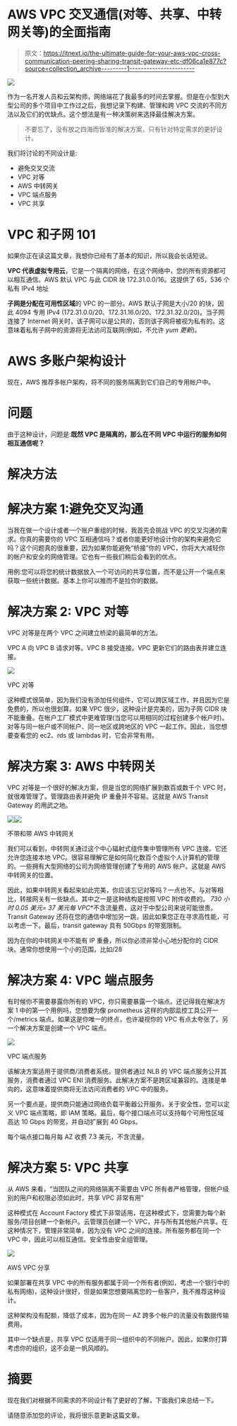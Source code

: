 # AWS VPC 交叉通信(对等、共享、中转网关等)的全面指南

> 原文：<https://itnext.io/the-ultimate-guide-for-your-aws-vpc-cross-communication-peering-sharing-transit-gateway-etc-df06ca1e877c?source=collection_archive---------1----------------------->

![](img/65253bd72f360633a33423b0fb52e35e.png)

作为一名开发人员和云架构师，网络端花了我最多的时间去掌握。但是在小型到大型公司的多个项目中工作过之后，我想记录下构建、管理和跨 VPC 交流的不同方法以及它们的优缺点。这个想法是有一种决策树来选择最佳解决方案。

> 不要忘了，没有放之四海而皆准的解决方案，只有针对特定需求的更好设计。

我们将讨论的不同设计是:

*   避免交叉交流
*   VPC 对等
*   AWS 中转网关
*   VPC 端点服务
*   VPC 共享

# VPC 和子网 101

如果你正在读这篇文章，我想你已经有了基本的知识，所以我会长话短说。

**VPC 代表虚拟专用云**，它是一个隔离的网络，在这个网络中，您的所有资源都可以相互通信。AWS 默认 VPC 与此 CIDR 块 172.31.0.0/16。这提供了 65，536 个私有 IPv4 地址

**子网是分配在可用性区域**的 VPC 的一部分。AWS 默认子网是大小/20 的块，因此 4094 专用 IPv4 (172.31.0.0/20、172.31.16.0/20、172.31.32.0/20)。当子网连接了 Internet 网关时，该子网可以是公共的，否则该子网将被视为私有的。这意味着私有子网中的资源将无法访问互联网(例如，不允许 *yum 更新*)。

# AWS 多账户架构设计

现在，AWS 推荐多帐户架构，将不同的服务隔离到它们自己的专用帐户中。

# 问题

由于这种设计，问题是:**既然 VPC 是隔离的，那么在不同 VPC 中运行的服务如何相互通信呢？**

# 解决方法

# 解决方案 1:避免交叉沟通

当我在做一个设计或者一个账户重组的时候，我首先会挑战 VPC 的交叉沟通的需求。你真的需要你的 VPC 互相通信吗？或者你能更好地设计你的架构来避免它吗？这个问题真的很重要，因为如果你能避免“桥接”你的 VPC，你将大大减轻你的帐户和安全的网络管理。它也有一些我们稍后会看到的优点。

用例:您可以将您的统计数据放入一个可访问的共享位置，而不是公开一个端点来获取一些统计数据。基本上你可以推而不是拉你的数据。

# 解决方案 2: VPC 对等

VPC 对等是在两个 VPC 之间建立桥梁的最简单的方法。

VPC A 向 VPC B 请求对等。VPC B 接受连接。VPC 更新它们的路由表并建立连接。

![](img/3b926fae591f87e2213612f19bff2379.png)

VPC 对等

这种模式很简单，因为我们没有添加任何组件，它可以跨区域工作，并且因为它是免费的，所以也很划算。如果 VPC 很少，这种设计是完美的，因为子网 CIDR 块不能重叠。在帐户工厂模式中更难管理(当您可以用相同的过程创建多个帐户时)。对等与同一帐户或不同帐户、同一地区或跨地区的 VPC 一起工作。因此，当您想要查看您的 ec2、rds 或 lambdas 时，它会非常有用。

# 解决方案 3: AWS 中转网关

VPC 对等是一个很好的解决方案，但是当您的网络扩展到数百或数千个 VPC 时，就很难管理了。管理路由表并避免 IP 重叠并不容易。这就是 AWS Transit Gateway 的用武之地。

![](img/219f4673b1996eb5965fbb8db58240c3.png)![](img/f7d05ba55c0103bd37bad581b7dd4417.png)

不带和带 AWS 中转网关

我们可以看到，中转网关通过这个中心辐射式组件集中管理所有 VPC 连接。它还允许您连接本地 VPC。很容易理解它是如何简化数百个虚拟个人计算机的管理的。一些拥有大型网络的公司为网络管理创建了专用的 AWS 帐户。这就是 AWS 中转网关的位置。

因此，如果中转网关看起来如此完美，你应该忘记对等吗？一点也不。与对等相比，转接网关有一些缺点。其中之一是这种结构是按照 VPC 附件收费的。 **730 小时* 0.05 美元= 37 美元每 VPC**不含流量费，这对于中型公司来说可能很贵。Transit Gateway 还将在您的通信中增加另一跳，因此如果您正在寻求高性能，可以考虑一下。最后，transit gateway 具有 50Gbps 的带宽限制。

因为在你的中转网关中不能有 IP 重叠，所以你必须非常小心地分配你的 CIDR 块。通常你想使用一个小的范围，比如/28

# 解决方案 4: VPC 端点服务

有时候你不需要暴露你所有的 VPC，你只需要暴露一个端点。还记得我在解决方案 1 中的第一个用例吗，您想要为像 prometheus 这样的内部监控工具公开一个/metrics 端点。如果这是你唯一的终点，也许凝视你的 VPC 有点太夸张了。另一个解决方案是创建一个 VPC 端点。

![](img/09ae9f9ac5f92d13cff6c86a77031078.png)

VPC 端点服务

该解决方案适用于提供商/消费者系统。提供者通过 NLB 的 VPC 端点服务公开其服务，消费者通过 VPC ENI 消费服务。此解决方案不是跨区域兼容的。连接是单向的，这意味着提供商将无法访问消费者的 VPC 中的服务。

另一个要点是，提供商只能通过网络负载平衡器公开服务。关于安全性，您可以定义 VPC 端点策略，即 IAM 策略。最后，每个接口端点可以支持每个可用性区域高达 10 Gbps 的带宽，并自动扩展到 40 Gbps。

每个端点接口每月每 AZ 收费 7.3 美元，不含流量。

# 解决方案 5: VPC 共享

从 AWS 来看，“当团队之间的网络隔离不需要由 VPC 所有者严格管理，但帐户级别的用户和权限必须如此时，共享 VPC 非常有用”

这种模式在 Account Factory 模式下非常适用，在这种模式下，您需要为每个新服务/项目创建一个新帐户。云管理员创建一个 VPC，并与所有其他帐户共享。在这种情况下，管理非常简单，因为没有 VPC 之间的连接。所有服务都在同一个 VPC 中，因此可以相互通信。安全性由安全组管理。

![](img/280b4d24caaaa3450af4e1bb1fd9d891.png)

AWS VPC 分享

如果部署在共享 VPC 中的所有服务都属于同一个所有者(例如，考虑一个银行中的私有网络)，这种设计很好，但是如果您想要隔离您的一些客户，我不推荐这种设计。

这种架构没有配额，降低了成本，因为在同一 AZ 跨多个帐户的流量没有数据传输费用。

其中一个缺点是，共享 VPC 仅适用于同一组织中的不同帐户。因此，如果你打算考虑你的组织，这不会是一帆风顺的。

# 摘要

现在我们对根据不同需求的不同设计有了更好的了解，下面我们来总结一下。

请随意添加您的评论，我将很乐意更新这篇文章。